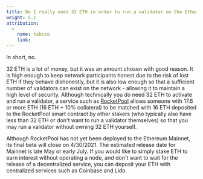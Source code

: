 ```yaml
---
title: Do I really need 32 ETH in order to run a validator on the Ethereum network?  That seems like a lot of money.
weight: 5.1
attribution:
  -
    name: takezo
    link: 
---
```


In short, no. 

32 ETH is a lot of money, but it was an amount chosen with good reason.  It is high enough to keep network participants honest due to the risk of lost ETH if they behave dishonestly, but it is also low enough so that a sufficient number of validators can exist on the network - allowing it to maintain a high level of security.  Although technically you do need 32 ETH to activate and run a validator, a service such as [RocketPool](https://www.rocketpool.net/) allows someone with 17.6 or more ETH (16 ETH + 10% collateral) to be matched with 16 ETH deposited to the RocketPool smart contract by other stakers (who typically also have less than 32 ETH or don't want to run a validator themselves) so that you may run a validator without owning 32 ETH yourself.

Although RocketPool has not yet been deployed to the Ethereum Mainnet, its final beta will close on 4/30/2021.  The estimated release date for Mainnet is late May or early July.  If you would like to simply stake ETH to earn interest without operating a node, and don't want to wait for the release of a decentralized service, you can deposit your ETH with centralized services such as Coinbase and Lido.

